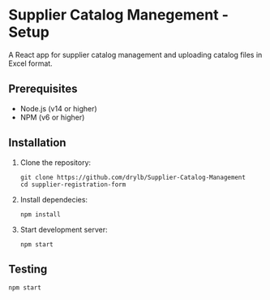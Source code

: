 # Supplier Catalog Manegement - Setup

A React app for supplier catalog management and uploading catalog files in Excel format.

## Prerequisites

- Node.js (v14 or higher)
- NPM (v6 or higher)

## Installation

1. Clone the repository:
   ```
   git clone https://github.com/drylb/Supplier-Catalog-Management
   cd supplier-registration-form
   ```
2. Install dependecies:
   ```
   npm install
   ```
3. Start development server:
   ```
   npm start
   ```
## Testing
   ```
   npm start
   ```